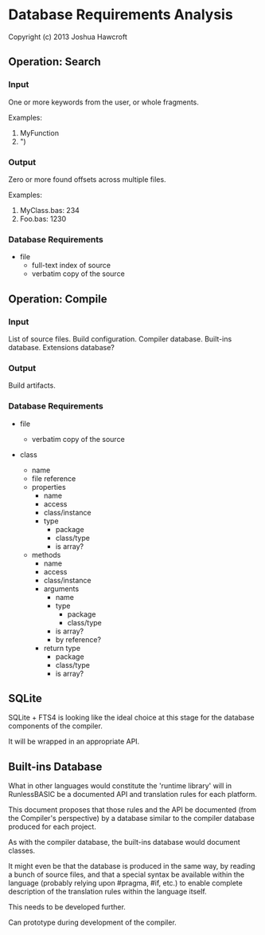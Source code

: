Database Requirements Analysis
==============================

Copyright (c) 2013 Joshua Hawcroft


Operation: Search
-----------------

### Input

One or more keywords from the user, or whole fragments.

Examples:

1.	MyFunction
2.	")
	

### Output

Zero or more found offsets across multiple files.

Examples:

1.	MyClass.bas: 234
2.	Foo.bas: 1230


### Database Requirements

*	file
	*	full-text index of source
	*	verbatim copy of the source


Operation: Compile
------------------

### Input

List of source files.
Build configuration.
Compiler database.
Built-ins database.
Extensions database?


### Output

Build artifacts.


### Database Requirements

*	file
	*	verbatim copy of the source

*	class
	*	name
	*	file reference
	*	properties
		*	name
		*	access
		*	class/instance
		*	type
			*	package
			*	class/type
			*	is array?
	*	methods
		*	name
		*	access
		*	class/instance
		*	arguments
			*	name
			*	type
				*	package
				*	class/type
			*	is array?
			*	by reference?
		*	return type
			*	package
			*	class/type
			*	is array?


SQLite
------

SQLite + FTS4 is looking like the ideal choice at this stage for the database components of the compiler.

It will be wrapped in an appropriate API.


Built-ins Database
------------------

What in other languages would constitute the 'runtime library' will in RunlessBASIC be a documented API and translation rules for each platform.

This document proposes that those rules and the API be documented (from the Compiler's perspective) by a database similar to the compiler database produced for each project.

As with the compiler database, the built-ins database would document classes.


It might even be that the database is produced in the same way, by reading a bunch of source files, and that a special syntax be available within the language (probably relying upon #pragma, #if, etc.) to enable complete description of the translation rules within the language itself.

This needs to be developed further.

Can prototype during development of the compiler.




